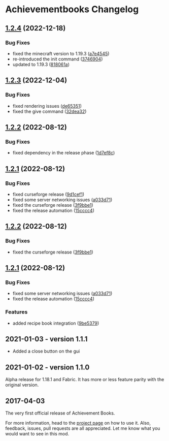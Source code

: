 # Achievementbooks Changelog

## [1.2.4](https://github.com/meza/achievementbooks/compare/v1.2.3...v1.2.4) (2022-12-18)


### Bug Fixes

* fixed the minecraft version to 1.19.3 ([a7e4545](https://github.com/meza/achievementbooks/commit/a7e45458055ef244b723319ac00ba3d5701e2d8d))
* re-introduced the init command ([3746904](https://github.com/meza/achievementbooks/commit/3746904c6b471c2c3ed56db7baf0e777e4ef0682))
* updated to 1.19.3 ([818061a](https://github.com/meza/achievementbooks/commit/818061a89c04790c8a5382cd13a8c05409a1336e))

## [1.2.3](https://github.com/meza/achievementbooks/compare/v1.2.2...v1.2.3) (2022-12-04)


### Bug Fixes

* fixed rendering issues ([de65351](https://github.com/meza/achievementbooks/commit/de65351f1983d80eb60ea1f22a91cd639a8ff1de))
* fixed the give command ([32dea32](https://github.com/meza/achievementbooks/commit/32dea32d71a5949707e1501f90492f0f112d22f9))

## [1.2.2](https://github.com/meza/achievementbooks/compare/v1.2.1...v1.2.2) (2022-08-12)


### Bug Fixes

* fixed dependency in the release phase ([1d7ef8c](https://github.com/meza/achievementbooks/commit/1d7ef8c69f2a245e7560cdedcc80c99d2a376e49))

## [1.2.1](https://github.com/meza/achievementbooks/compare/v1.2.0...v1.2.1) (2022-08-12)


### Bug Fixes

* fixed curseforge release ([9d1cef1](https://github.com/meza/achievementbooks/commit/9d1cef11b2a84ffbf8b2ac3bfc80e11da585a81c))
* fixed some server networking issues ([a033d71](https://github.com/meza/achievementbooks/commit/a033d71cd58f2fadebe06c71c80875904f6e079e))
* fixed the curseforge release ([3f9bbe1](https://github.com/meza/achievementbooks/commit/3f9bbe12f0ccb76cfadf553802e01e24fdd9073c))
* fixed the release automation ([15cccc4](https://github.com/meza/achievementbooks/commit/15cccc4f6f7fca7f7a4c9d8e8b3ecd920eb834b8))

## [1.2.2](https://github.com/meza/achievementbooks/compare/v1.2.1...v1.2.2) (2022-08-12)


### Bug Fixes

* fixed the curseforge release ([3f9bbe1](https://github.com/meza/achievementbooks/commit/3f9bbe12f0ccb76cfadf553802e01e24fdd9073c))

## [1.2.1](https://github.com/meza/achievementbooks/compare/v1.2.0...v1.2.1) (2022-08-12)


### Bug Fixes

* fixed some server networking issues ([a033d71](https://github.com/meza/achievementbooks/commit/a033d71cd58f2fadebe06c71c80875904f6e079e))
* fixed the release automation ([15cccc4](https://github.com/meza/achievementbooks/commit/15cccc4f6f7fca7f7a4c9d8e8b3ecd920eb834b8))

### Features

* added recipe book integration ([9be5379](https://github.com/meza/achievementbooks/commit/9be53798ab270aac990d7b0745a965548e0dd8e8))

## 2021-01-03 - version 1.1.1
- Added a close button on the gui

## 2021-01-02 - version 1.1.0
Alpha release for 1.18.1 and Fabric.
It has more or less feature parity with the original version.

## 2017-04-03
The very first official release of Achievement Books.

For more information, head to the [project page](https://github.com/meza/achievementbooks) on how to use it.
Also, feedback, issues, pull requests are all appreciated. Let me know what you would want to see in this mod.
